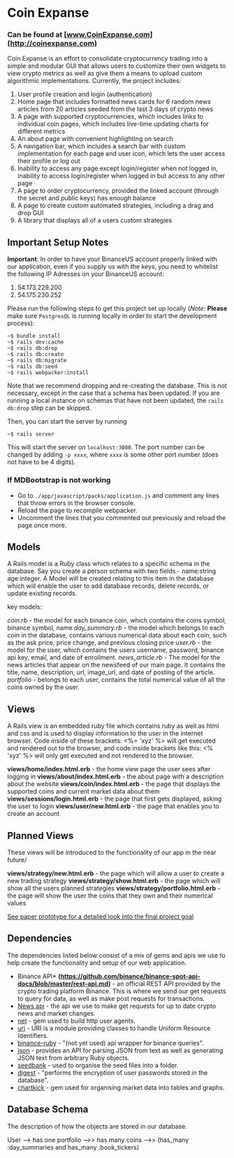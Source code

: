 # Coin Expanse

### Can be found at [www.CoinExpanse.com](http://coinexpanse.com)

Coin Expanse is an effort to consolidate cryptocurrency trading into a simple and modular GUI that allows users to customize their own widgets to view crypto metrics as well as give them a means to upload custom algorithmic implementations. Currently, the project includes:

1. User profile creation and login (authentication)
2. Home page that includes formatted news cards for 6 random news articles from 20 articles seeded from the last 3 days of crypto news
3. A page with supported cryptocurrencies, which includes links to individual coin pages, which includes live-time updating charts for different metrics
4. An about page with convenient highlighting on search
5. A navigation bar, which includes a search bar with custom implementation for each page and user icon, which lets the user access their profile or log out
6. Inability to access any page except login/register when not logged in, inability to access login/register when logged in but access to any other page
7. A page to order cryptocurrency, provided the linked account (through the secret and public keys) has enough balance
8. A page to create custom automated strategies, including a drag and drop GUI
9. A library that displays all of a users custom strategies

## Important Setup Notes

**Important**: In order to have your BinanceUS account properly linked with our application, even if you supply us with the keys, you need to whitelist the following IP Adresses on your BinanceUS account:

1. 54.173.229.200
2. 54.175.230.252

Please run the following steps to get this project set up locally (*Note*: **Please** make sure `PostgresQL` is running locally in order to start the development process):

```terminal
~$ bundle install
~$ rails dev:cache
~$ rails db:drop
~$ rails db:create
~$ rails db:migrate
~$ rails db:seed
~$ rails webpacker:install
```

Note that we recommend dropping and re-creating the database. This is not necessary, except in the case that a schema has been updated. If you are running a local instance on schemas that have not been updated, the `rails db:drop` step can be skipped.

Then, you can start the server by running

```terminal
~$ rails server
```

This will start the server on `localhost:3000`. The port number can be changed by adding `-p xxxx`, where `xxxx` is some other port number (does not have to be 4 digits).

### If MDBootstrap is not working

- Go to `./app/javascript/packs/application.js` and comment any lines that throw errors in the browser console.
- Reload the page to recompile webpacker.
- Uncomment the lines that you commented out previously and reload the page once more.

## Models

A Rails model is a Ruby class which relates to a specific schema in the database. Say you create a person schema with two fields - name:string age:integer. A Model will be created relating to this item in the database which will enable the user to add database records, delete records, or update existing records.

key models:

*coin.rb* - the model for each binance coin, which contains the coins symbol, binance symbol, name
*day_summary.rb* - the model which belongs to each coin in the database, contains various numerical data about each coin, such as the ask price, price change, and previous closing price
*user.rb* - the model for the user, which contains the users username, password, binance api key, email, and date of enrollment.
*news_article.rb* - The model for the news articles that appear on the newsfeed of our main page. It contains the title, name, description, url, image_url, and date of posting of the article.
*portfolio* - belongs to each user, contains the total numerical value of all the coins owned by the user.

## Views

A Rails view is an embedded ruby file which contains ruby as well as html and css and is used to display information to the user in the internet browser. Code inside of these brackets: <%= 'xyz' %> will get executed and rendered out to the browser, and code inside brackets like this: <% 'xyz' %> will only get executed and not rendered to the browser.

**views/home/index.html.erb** - the home view page the user sees after logging in
**views/about/index.html.erb** - the about page with a description about the website
**views/coin/index.html.erb** - the page that displays the supported coins and current market data about them
**views/sessions/login.html.erb** - the page that first gets displayed, asking the user to login
**views/user/new.html.erb** - the page that enables you to create an account

## Planned Views

These views will be introduced to the functionality of our app in the near future/ 

**views/strategy/new.html.erb** - the page which will allow a user to create a new trading strategy
**views/strategy/show.html.erb**  - the page which will show all the users planned strategies
**views/strategy/portfolio.html.erb** - the page will show the user the coins that they own and their numerical values


[See paper prototype for a detailed look into the final project goal](paper_prototype.pdf)

## Dependencies 

The dependencies listed below consist of a mix of gems and apis we use to help create the functionality and setup of our web application.

* Binance API* **(https://github.com/binance/binance-spot-api-docs/blob/master/rest-api.md)** - an official REST API provided by the crypto trading platform Binance. This is where we send our get requests to query for data, as well as make post requests for transactions.
* [News api](https://newsapi.org/) - the api we use to make get requests for up to date crypto news and market changes.
* [net](https://github.com/ruby/net-http) - gem used to build http user agents.
* [uri](https://github.com/ruby/uri) - URI is a module providing classes to handle Uniform Resource Identifiers.
* [binance-ruby](https://github.com/Jakenberg/binance-ruby) - "(not yet used) api wrapper for binance queries".
* [json](https://github.com/flori/json) - provides an API for parsing JSON from text as well as generating JSON text from arbitrary Ruby objects.
* [seedbank](https://github.com/james2m/seedbank) - used to organise the seed files into a folder.
* [digest](https://github.com/ruby/digest) - "performs the encryption of user passwords stored in the database".
* [chartkick](https://github.com/ankane/chartkick) - gem used for organising market data into tables and graphs. 

## Database Schema

The description of how the objects are stored in our database.

User --> has one portfolio -->> has many coins -->> (has_many :day_summaries and has_many :book_tickers)
